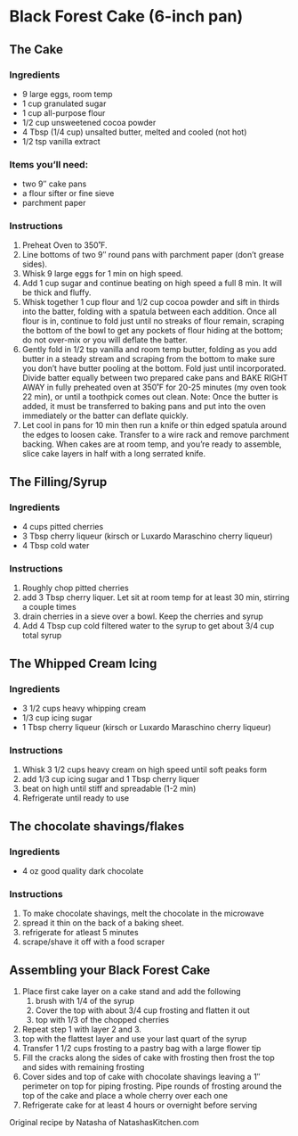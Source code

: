 # Black Forest Cake (6-inch pan)

## The Cake

### Ingredients

- 9 large eggs, room temp
- 1 cup granulated sugar
- 1 cup all-purpose flour
- 1/2 cup unsweetened cocoa powder
- 4 Tbsp (1/4 cup) unsalted butter, melted and cooled (not hot)
- 1/2 tsp vanilla extract

### Items you’ll need:

- two 9″ cake pans
- a flour sifter or fine sieve
- parchment paper

### Instructions

1. Preheat Oven to 350˚F. 
2. Line bottoms of two 9″ round pans with parchment paper (don’t grease sides).
3. Whisk 9 large eggs for 1 min on high speed.
4. Add 1 cup sugar and continue beating on high speed a full 8 min. It will be thick and fluffy.
5. Whisk together 1 cup flour and 1/2 cup cocoa powder and sift in thirds into the batter, folding with a spatula between each addition. Once all flour is in, continue to fold just until no streaks of flour remain, scraping the bottom of the bowl to get any pockets of flour hiding at the bottom; do not over-mix or you will deflate the batter.
6. Gently fold in 1/2 tsp vanilla and room temp butter, folding as you add butter in a steady stream and scraping from the bottom to make sure you don’t have butter pooling at the bottom. Fold just until incorporated. Divide batter equally between two prepared cake pans and BAKE RIGHT AWAY in fully preheated oven at 350˚F for 20-25 minutes (my oven took 22 min), or until a toothpick comes out clean. Note: Once the butter is added, it must be transferred to baking pans and put into the oven immediately or the batter can deflate quickly.
7. Let cool in pans for 10 min then run a knife or thin edged spatula around the edges to loosen cake. Transfer to a wire rack and remove parchment backing. When cakes are at room temp, and you’re ready to assemble, slice cake layers in half with a long serrated knife.

## The Filling/Syrup

### Ingredients

- 4 cups pitted cherries
- 3 Tbsp cherry liqueur (kirsch or Luxardo Maraschino cherry liqueur)
- 4 Tbsp cold water

### Instructions

1. Roughly chop pitted cherries
2. add 3 Tbsp cherry liquer. Let sit at room temp for at least 30 min, stirring a couple times
3. drain cherries in a sieve over a bowl. Keep the cherries and syrup
4. Add 4 Tbsp cup cold filtered water to the syrup to get about 3/4 cup total syrup

## The Whipped Cream Icing

### Ingredients

- 3 1/2 cups heavy whipping cream
- 1/3 cup icing sugar
- 1 Tbsp cherry liqueur (kirsch or Luxardo Maraschino cherry liqueur)

### Instructions

1. Whisk 3 1/2 cups heavy cream on high speed until soft peaks form
2. add 1/3 cup icing sugar and 1 Tbsp cherry liquer
3. beat on high until stiff and spreadable (1-2 min)
4. Refrigerate until ready to use

## The chocolate shavings/flakes

### Ingredients

- 4 oz good quality dark chocolate

### Instructions

1. To make chocolate shavings, melt the chocolate in the microwave
2. spread it thin on the back of a baking sheet.
3. refrigerate for atleast 5 minutes
4. scrape/shave it off with a food scraper

## Assembling your Black Forest Cake

1. Place first cake layer on a cake stand and add the following
   1. brush with 1/4 of the syrup
   2. Cover the top with about 3/4 cup frosting and flatten it out
   3. top with 1/3 of the chopped cherries
2. Repeat step 1 with layer 2 and 3.
3. top with the flattest layer and use your last quart of the syrup
4. Transfer 1 1/2 cups frosting to a pastry bag with a large flower tip
5. Fill the cracks along the sides of cake with frosting then frost the top and sides with remaining frosting
6. Cover sides and top of cake with chocolate shavings leaving a 1″ perimeter on top for piping frosting. Pipe rounds of frosting around the top of the cake and place a whole cherry over each one
7. Refrigerate cake for at least 4 hours or overnight before serving

Original recipe by Natasha of NatashasKitchen.com
